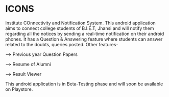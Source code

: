 # ICONS
Institute COnnectivity and Notification System.
This android application aims to connect college students of B.I.E.T, Jhansi and will notify them regarding all the notices by sending a real-time notification on their android phones. It has a Question & Answering feature where students can answer related to the doubts, queries posted. Other features- 

--> Previous year Question Papers

--> Resume of Alumni

--> Result Viewer

This android application is in Beta-Testing phase and will soon be available on Playstore.
